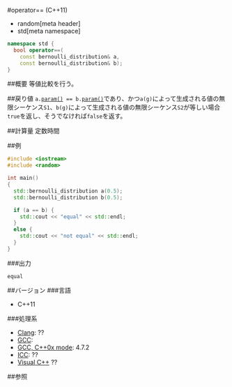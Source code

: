 #operator== (C++11)
* random[meta header]
* std[meta namespace]

```cpp
namespace std {
  bool operator==(
    const bernoulli_distribution& a,
    const bernoulli_distribution& b);
}
```

##概要
等値比較を行う。


##戻り値
`a.`[`param()`](./param.md)` == b.`[`param()`](./param.md)であり、かつ`a(g)`によって生成される値の無限シーケンス`S1`、`b(g)`によって生成される値の無限シーケンス`S2`が等しい場合`true`を返し、そうでなければ`false`を返す。


##計算量
定数時間


##例
```cpp
#include <iostream>
#include <random>

int main()
{
  std::bernoulli_distribution a(0.5);
  std::bernoulli_distribution b(0.5);

  if (a == b) {
    std::cout << "equal" << std::endl;
  }
  else {
    std::cout << "not equal" << std::endl;
  }
}
```

###出力
```
equal
```

##バージョン
###言語
- C++11

###処理系
- [Clang](/implementation.md#clang): ??
- [GCC](/implementation.md#gcc): 
- [GCC, C++0x mode](/implementation.md#gcc): 4.7.2
- [ICC](/implementation.md#icc): ??
- [Visual C++](/implementation.md#visual_cpp) ??


##参照


